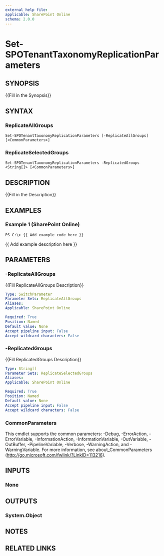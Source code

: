 ```yaml
---
external help file: 
applicable: SharePoint Online
schema: 2.0.0
---
```


# Set-SPOTenantTaxonomyReplicationParameters

## SYNOPSIS
{{Fill in the Synopsis}}

## SYNTAX

### ReplicateAllGroups
```
Set-SPOTenantTaxonomyReplicationParameters [-ReplicateAllGroups] [<CommonParameters>]
```

### ReplicateSelectedGroups
```
Set-SPOTenantTaxonomyReplicationParameters -ReplicatedGroups <String[]> [<CommonParameters>]
```

## DESCRIPTION
{{Fill in the Description}}

## EXAMPLES

### Example 1 (SharePoint Online)
```
PS C:\> {{ Add example code here }}
```

{{ Add example description here }}

## PARAMETERS

### -ReplicateAllGroups
{{Fill ReplicateAllGroups Description}}

```yaml
Type: SwitchParameter
Parameter Sets: ReplicateAllGroups
Aliases: 
Applicable: SharePoint Online

Required: True
Position: Named
Default value: None
Accept pipeline input: False
Accept wildcard characters: False
```

### -ReplicatedGroups
{{Fill ReplicatedGroups Description}}

```yaml
Type: String[]
Parameter Sets: ReplicateSelectedGroups
Aliases: 
Applicable: SharePoint Online

Required: True
Position: Named
Default value: None
Accept pipeline input: False
Accept wildcard characters: False
```

### CommonParameters
This cmdlet supports the common parameters: -Debug, -ErrorAction, -ErrorVariable, -InformationAction, -InformationVariable, -OutVariable, -OutBuffer, -PipelineVariable, -Verbose, -WarningAction, and -WarningVariable. For more information, see about_CommonParameters (http://go.microsoft.com/fwlink/?LinkID=113216).

## INPUTS

### None

## OUTPUTS

### System.Object

## NOTES

## RELATED LINKS


